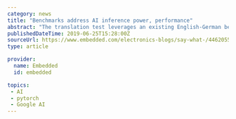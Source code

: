 ```yaml
---
category: news
title: "Benchmarks address AI inference power, performance"
abstract: "The translation test leverages an existing English-German benchmark. MLPerf provides both the benchmarks specs and reference code implementations in ONNX, PyTorch, and TensorFlow frameworks to run them. The code defines the problems, models, and quality ..."
publishedDateTime: 2019-06-25T15:28:00Z
sourceUrl: https://www.embedded.com/electronics-blogs/say-what-/4462055/Benchmarks-address-AI-inference-power--performance
type: article

provider:
  name: Embedded
  id: embedded

topics:
 - AI
 - pytorch
 - Google AI
---
```

